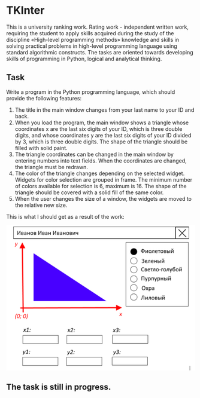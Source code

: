 # TKInter
This is a university ranking work. Rating work - independent written work, requiring the student to apply skills acquired during the study of the discipline «High-level programming methods» knowledge and skills in solving practical problems in high-level programming language using standard algorithmic constructs. The tasks are oriented towards developing skills of programming in Python, logical and analytical thinking.

## Task
Write a program in the Python programming language, which should provide the following features:
1. The title in the main window changes from your last name to your ID and back.
2. When you load the program, the main window shows a triangle whose coordinates x are the last six digits of your ID, which is three double digits, and whose coordinates y are the last six digits of your ID divided by 3, which is three double digits. The shape of the triangle should be filled with solid paint.
3. The triangle coordinates can be changed in the main window by entering numbers into text fields. When the coordinates are changed, the triangle must be redrawn.
4. The color of the triangle changes depending on the selected widget. Widgets for color selection are grouped in frame. The minimum number of colors available for selection is 6, maximum is 16. The shape of the triangle should be covered with a solid fill of the same color.
5. When the user changes the size of a window, the widgets are moved to the relative new size.

This is what I should get as a result of the work:

<img src="https://github.com/StuLolka/-TKInter/blob/main/ForReadme/whatShouldIGet.png">


## The task is still in progress.
